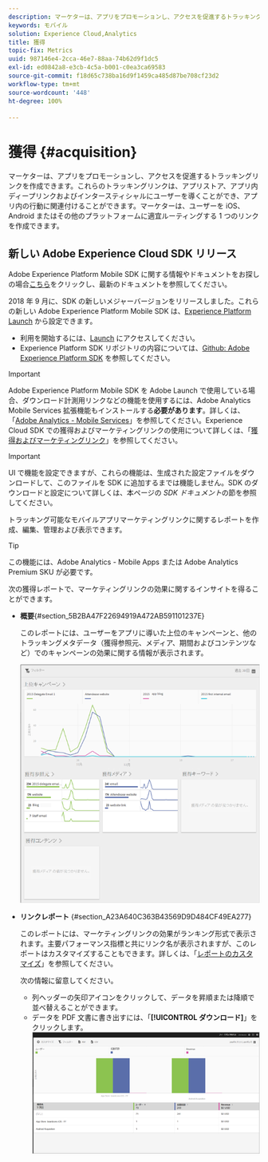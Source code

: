```yaml
---
description: マーケターは、アプリをプロモーションし、アクセスを促進するトラッキングリンクを作成できます。これらのトラッキングリンクは、アプリストア、アプリ内ディープリンクおよびインタースティシャルにユーザーを導くことができ、アプリ内の行動に関連付けることができます。マーケターは、ユーザーを iOS、Android またはその他のプラットフォームに適宜ルーティングする 1 つのリンクを作成できます。
keywords: モバイル
solution: Experience Cloud,Analytics
title: 獲得
topic-fix: Metrics
uuid: 987146e4-2cca-46e7-88aa-74b62d9f1dc5
exl-id: ed0842a8-e3cb-4c5a-b001-c0ea3ca69583
source-git-commit: f18d65c738ba16d9f1459ca485d87be708cf23d2
workflow-type: tm+mt
source-wordcount: '448'
ht-degree: 100%

---
```


# 獲得 {#acquisition}

マーケターは、アプリをプロモーションし、アクセスを促進するトラッキングリンクを作成できます。これらのトラッキングリンクは、アプリストア、アプリ内ディープリンクおよびインタースティシャルにユーザーを導くことができ、アプリ内の行動に関連付けることができます。マーケターは、ユーザーを iOS、Android またはその他のプラットフォームに適宜ルーティングする 1 つのリンクを作成できます。

## 新しい Adobe Experience Cloud SDK リリース

Adobe Experience Platform Mobile SDK に関する情報やドキュメントをお探しの場合[こちら](https://aep-sdks.gitbook.io/docs/)をクリックし、最新のドキュメントを参照してください。

2018 年 9 月に、SDK の新しいメジャーバージョンをリリースしました。これらの新しい Adobe Experience Platform Mobile SDK は、[Experience Platform Launch](https://www.adobe.com/jp/experience-platform/launch.html) から設定できます。

* 利用を開始するには、[Launch](https://launch.adobe.com/) にアクセスしてください。
* Experience Platform SDK リポジトリの内容については、[Github: Adobe Experience Platform SDK](https://github.com/Adobe-Marketing-Cloud/acp-sdks) を参照してください。

>[!IMPORTANT]
>
> Adobe Experience Platform Mobile SDK を Adobe Launch で使用している場合、ダウンロード計測用リンクなどの機能を使用するには、Adobe Analytics Mobile Services 拡張機能もインストールする&#x200B;**必要があります**。詳しくは、「[Adobe Analytics - Mobile Services](https://aep-sdks.gitbook.io/docs/using-mobile-extensions/adobe-analytics-mobile-services)」を参照してください。Experience Cloud SDK での獲得およびマーケティングリンクの使用について詳しくは、「[獲得およびマーケティングリンク](https://aep-sdks.gitbook.io/docs/using-mobile-extensions/adobe-analytics-mobile-services#acquisition-and-marketing-links)」を参照してください。

>[!IMPORTANT]
>
>UI で機能を設定できますが、これらの機能は、生成された設定ファイルをダウンロードして、このファイルを SDK に追加するまでは機能しません。SDK のダウンロードと設定について詳しくは、本ページの *SDK ドキュメント*&#x200B;の節を参照してください。

トラッキング可能なモバイルアプリマーケティングリンクに関するレポートを作成、編集、管理および表示できます。

>[!TIP]
>
>この機能には、Adobe Analytics - Mobile Apps または Adobe Analytics Premium SKU が必要です。

次の獲得レポートで、マーケティングリンクの効果に関するインサイトを得ることができます。

* **概要**{#section_5B2BA47F22694919A472AB591101237E}

   このレポートには、ユーザーをアプリに導いた上位のキャンペーンと、他のトラッキングメタデータ（獲得参照元、メディア、期間およびコンテンツなど）でのキャンペーンの効果に関する情報が表示されます。

   ![](assets/acquisition_overview.png)

* **リンクレポート** {#section_A23A640C363B43569D9D484CF49EA277}

   このレポートには、マーケティングリンクの効果がランキング形式で表示されます。主要パフォーマンス指標と共にリンク名が表示されますが、このレポートはカスタマイズすることもできます。詳しくは、「[レポートのカスタマイズ](/help/using/usage/reports-customize/t-reports-customize.md)」を参照してください。

   次の情報に留意してください。

   * 列ヘッダーの矢印アイコンをクリックして、データを昇順または降順で並べ替えることができます。
   * データを PDF 文書に書き出すには、「**[!UICONTROL ダウンロード]**」をクリックします。
   ![](assets/acquisition_name.png)
